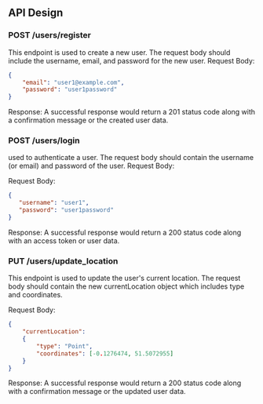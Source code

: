 ## API Design
###  POST /users/register
This endpoint is used to create a new user. The request body should include the username, email, and password for the new user. 
Request Body:
```json
{
    "email": "user1@example.com",
    "password": "user1password"
}
```

Response: A successful response would return a 201 status code along with a confirmation message or the created user data.


### POST /users/login
used to authenticate a user. The request body should contain the username (or email) and password of the user. Request Body:

Request Body:
```json
{ 
   "username": "user1", 
   "password": "user1password" 
}
```


Response: A successful response would return a 200 status code along with an access token or user data.

### PUT /users/update_location
This endpoint is used to update the user's current location. The request body should contain the new currentLocation object which includes type and coordinates. 

Request Body:
```json
{ 
    "currentLocation": 
    { 
        "type": "Point", 
        "coordinates": [-0.1276474, 51.5072955] 
    } 
}
```

Response: A successful response would return a 200 status code along with a confirmation message or the updated user data.

